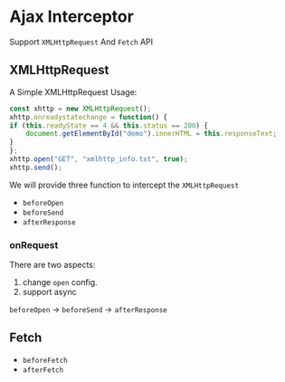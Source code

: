 # Ajax Interceptor

Support `XMLHttpRequest` And `Fetch` API


## XMLHttpRequest

A Simple XMLHttpRequest Usage:
```js
const xhttp = new XMLHttpRequest();
xhttp.onreadystatechange = function() {
if (this.readyState == 4 && this.status == 200) {
    document.getElementById("demo").innerHTML = this.responseText;
}
};
xhttp.open("GET", "xmlhttp_info.txt", true);
xhttp.send();

```

We will provide three function to intercept the `XMLHttpRequest` 
* `beforeOpen`
* `beforeSend`
* `afterResponse`

### onRequest

There are two aspects:

1. change `open` config. 
2. support async

`beforeOpen` -> `beforeSend` -> `afterResponse`


## Fetch

* `beforeFetch`
* `afterFetch`